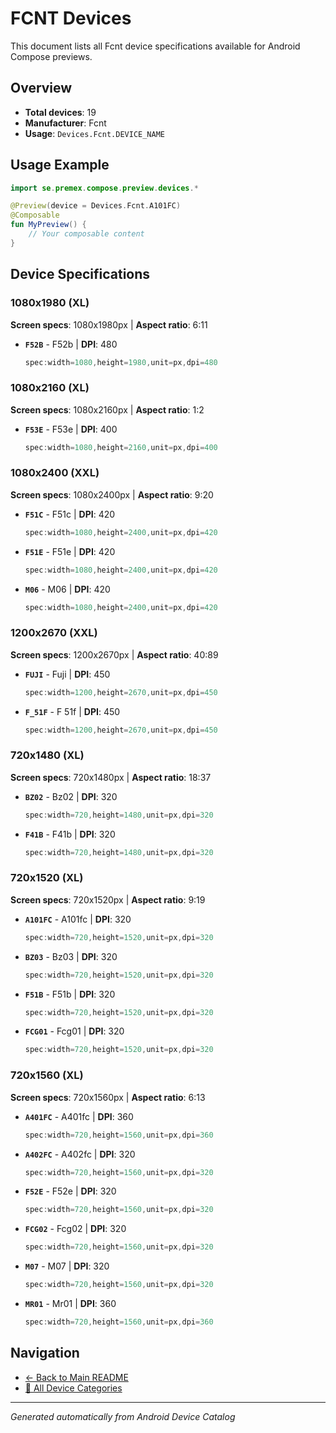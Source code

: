 # FCNT Devices

This document lists all Fcnt device specifications available for Android Compose previews.

## Overview

- **Total devices**: 19
- **Manufacturer**: Fcnt
- **Usage**: `Devices.Fcnt.DEVICE_NAME`

## Usage Example

```kotlin
import se.premex.compose.preview.devices.*

@Preview(device = Devices.Fcnt.A101FC)
@Composable
fun MyPreview() {
    // Your composable content
}
```

## Device Specifications

### 1080x1980 (XL)

**Screen specs**: 1080x1980px | **Aspect ratio**: 6:11

- **`F52B`** - F52b | **DPI**: 480
  ```kotlin
  spec:width=1080,height=1980,unit=px,dpi=480
  ```

### 1080x2160 (XL)

**Screen specs**: 1080x2160px | **Aspect ratio**: 1:2

- **`F53E`** - F53e | **DPI**: 400
  ```kotlin
  spec:width=1080,height=2160,unit=px,dpi=400
  ```

### 1080x2400 (XXL)

**Screen specs**: 1080x2400px | **Aspect ratio**: 9:20

- **`F51C`** - F51c | **DPI**: 420
  ```kotlin
  spec:width=1080,height=2400,unit=px,dpi=420
  ```

- **`F51E`** - F51e | **DPI**: 420
  ```kotlin
  spec:width=1080,height=2400,unit=px,dpi=420
  ```

- **`M06`** - M06 | **DPI**: 420
  ```kotlin
  spec:width=1080,height=2400,unit=px,dpi=420
  ```

### 1200x2670 (XXL)

**Screen specs**: 1200x2670px | **Aspect ratio**: 40:89

- **`FUJI`** - Fuji | **DPI**: 450
  ```kotlin
  spec:width=1200,height=2670,unit=px,dpi=450
  ```

- **`F_51F`** - F 51f | **DPI**: 450
  ```kotlin
  spec:width=1200,height=2670,unit=px,dpi=450
  ```

### 720x1480 (XL)

**Screen specs**: 720x1480px | **Aspect ratio**: 18:37

- **`BZ02`** - Bz02 | **DPI**: 320
  ```kotlin
  spec:width=720,height=1480,unit=px,dpi=320
  ```

- **`F41B`** - F41b | **DPI**: 320
  ```kotlin
  spec:width=720,height=1480,unit=px,dpi=320
  ```

### 720x1520 (XL)

**Screen specs**: 720x1520px | **Aspect ratio**: 9:19

- **`A101FC`** - A101fc | **DPI**: 320
  ```kotlin
  spec:width=720,height=1520,unit=px,dpi=320
  ```

- **`BZ03`** - Bz03 | **DPI**: 320
  ```kotlin
  spec:width=720,height=1520,unit=px,dpi=320
  ```

- **`F51B`** - F51b | **DPI**: 320
  ```kotlin
  spec:width=720,height=1520,unit=px,dpi=320
  ```

- **`FCG01`** - Fcg01 | **DPI**: 320
  ```kotlin
  spec:width=720,height=1520,unit=px,dpi=320
  ```

### 720x1560 (XL)

**Screen specs**: 720x1560px | **Aspect ratio**: 6:13

- **`A401FC`** - A401fc | **DPI**: 360
  ```kotlin
  spec:width=720,height=1560,unit=px,dpi=360
  ```

- **`A402FC`** - A402fc | **DPI**: 320
  ```kotlin
  spec:width=720,height=1560,unit=px,dpi=320
  ```

- **`F52E`** - F52e | **DPI**: 320
  ```kotlin
  spec:width=720,height=1560,unit=px,dpi=320
  ```

- **`FCG02`** - Fcg02 | **DPI**: 320
  ```kotlin
  spec:width=720,height=1560,unit=px,dpi=320
  ```

- **`M07`** - M07 | **DPI**: 320
  ```kotlin
  spec:width=720,height=1560,unit=px,dpi=320
  ```

- **`MR01`** - Mr01 | **DPI**: 360
  ```kotlin
  spec:width=720,height=1560,unit=px,dpi=360
  ```

## Navigation

- [← Back to Main README](../../README.md)
- [📱 All Device Categories](../README.md)

---
*Generated automatically from Android Device Catalog*

